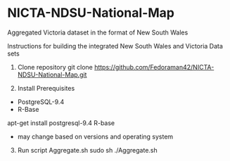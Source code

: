 # NICTA-NDSU-National-Map

Aggregated Victoria dataset in the format of New South Wales



Instructions for building the integrated New South Wales and Victoria Data sets

1. Clone repository
git clone https://github.com/Fedoraman42/NICTA-NDSU-National-Map.git

2. Install Prerequisites
- PostgreSQL-9.4
- R-Base

apt-get install postgresql-9.4 R-base
- may change based on versions and operating system

3. Run script Aggregate.sh
sudo sh ./Aggregate.sh
